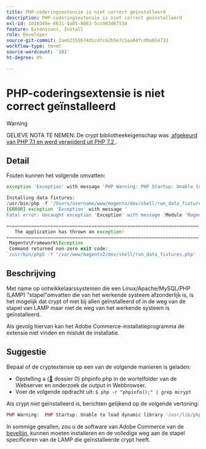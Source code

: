 ```yaml
---
title: PHP-coderingsextensie is niet correct geïnstalleerd
description: PHP-coderingsextensie is niet correct geïnstalleerd
exl-id: 1010349e-6631-4a05-8883-5cc903d67534
feature: Extensions, Install
role: Developer
source-git-commit: 2aeb2355b74d1cdfc62b5e7c5aa04fcd0a654733
workflow-type: tm+mt
source-wordcount: '181'
ht-degree: 0%

---
```


# PHP-coderingsextensie is niet correct geïnstalleerd

>[!WARNING]
>
>GELIEVE NOTA TE NEMEN: De crypt bibliotheekeigenschap was [&#x200B; afgekeurd van PHP 7.1 en werd verwijderd uit PHP 7.2 &#x200B;](https://www.php.net/manual/en/intro.mcrypt.php).

## Detail

Fouten kunnen het volgende omvatten:

```php
exception 'Exception' with message 'PHP Warning: PHP Startup: Unable to load dynamic library '/usr/lib/php5/20121212/mcrypt.so' - /usr/lib/php5/20121212/mcrypt.so: cannot open shared object file: No such file or directory
```

```php
Installing data fixtures:
/usr/bin/php -f '/Users/username/www/magento/dev/shell/run_data_fixtures.php' -- --bootstrap='MAGE_DIRS[base][path]=/Users/username/www/magento' 2>&1
[ERROR] exception 'Exception' with message '
Fatal error: Uncaught exception 'Exception' with message 'Module 'Magento_Core' depends on 'mcrypt' PHP [extension](https://experienceleague.adobe.com/nl/docs/commerce-operations/operational-playbook/glossary#extension) that is not loaded.'
```

```php
======================================================================
   The application has thrown an exception!
======================================================================
 Magento\Framework\Exception
 Command returned non-zero exit code:
`/usr/bin/php5 -f '/var/www/magento2/dev/shell/run_data_fixtures.php' -- --bootstrap='MAGE_DIRS[base][path]=/var/www/magento2' 2>&1`
```

## Beschrijving

Met name op ontwikkelaarssystemen die een Linux/Apache/MySQL/PHP (LAMP) &quot;stapel&quot;omvatten die van het werkende systeem afzonderlijk is, is het mogelijk dat crypt of niet bij allen geïnstalleerd of in de weg van de stapel van LAMP maar niet de weg van het werkende systeem is geïnstalleerd.

Als gevolg hiervan kan het Adobe Commerce-installatieprogramma de extensie niet vinden en mislukt de installatie.

## Suggestie

Bepaal of de cryptextensie op een van de volgende manieren is geladen:

* Opstelling a {[&#128279;](http://kb.mediatemple.net/questions/764/How+can+I+create+a+phpinfo.php+page%3F#gs) dossier 0} phpinfo.php in de wortelfolder van de Webserver en onderzoek de output in Webbrowser.
* Voer de volgende opdracht uit:    `$ php -r "phpinfo();" | grep mcrypt`

Als crypt *niet* geïnstalleerd is, berichten gelijkend op de volgende vertoning:

```php
PHP Warning:  PHP Startup: Unable to load dynamic library '/usr/lib/php5/20121212/mcrypt.so' - /usr/lib/php5/20121212/mcrypt.so: cannot open shared object file: No such file or directory in Unknown on line 0
```

In sommige gevallen, zou u de software van Adobe Commerce van de [&#x200B; bevellijn &#x200B;](https://experienceleague.adobe.com/nl/docs/commerce-operations/installation-guide/advanced) kunnen moeten installeren en de volledige weg aan de stapel specificeren van de LAMP die geïnstalleerde crypt heeft.
